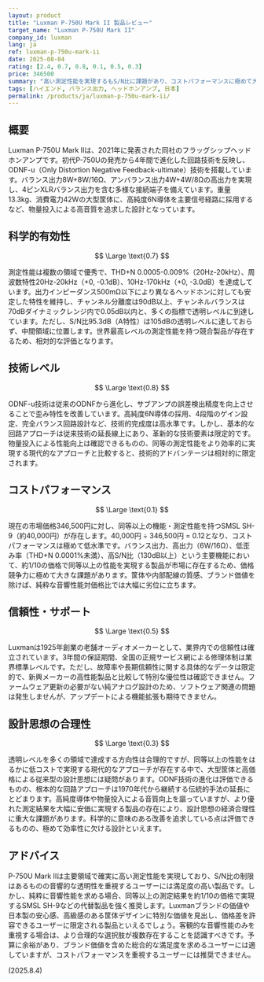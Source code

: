 ```yaml
---
layout: product
title: "Luxman P-750U Mark II 製品レビュー"
target_name: "Luxman P-750U Mark II"
company_id: luxman
lang: ja
ref: luxman-p-750u-mark-ii
date: 2025-08-04
rating: [2.4, 0.7, 0.8, 0.1, 0.5, 0.3]
price: 346500
summary: "高い測定性能を実現するもS/N比に課題があり、コストパフォーマンスに極めて大きな課題を抱えるハイエンドヘッドホンアンプ"
tags: [ハイエンド, バランス出力, ヘッドホンアンプ, 日本]
permalink: /products/ja/luxman-p-750u-mark-ii/
---
```

## 概要

Luxman P-750U Mark IIは、2021年に発表された同社のフラッグシップヘッドホンアンプです。初代P-750Uの発売から4年間で進化した回路技術を反映し、ODNF-u（Only Distortion Negative Feedback-ultimate）技術を搭載しています。バランス出力8W+8W/16Ω、アンバランス出力4W+4W/8Ωの高出力を実現し、4ピンXLRバランス出力を含む多様な接続端子を備えています。重量13.3kg、消費電力42Wの大型筐体に、高純度6N導体を主要信号経路に採用するなど、物量投入による高音質を追求した設計となっています。

## 科学的有効性

$$ \Large \text{0.7} $$

測定性能は複数の領域で優秀で、THD+N 0.0005-0.009%（20Hz-20kHz）、周波数特性20Hz-20kHz（+0, -0.1dB）、10Hz-170kHz（+0, -3.0dB）を達成しています。出力インピーダンス500mΩ以下により異なるヘッドホンに対しても安定した特性を維持し、チャンネル分離度は90dB以上、チャンネルバランスは70dBダイナミックレンジ内で0.05dB以内と、多くの指標で透明レベルに到達しています。ただし、S/N比95.3dB（A特性）は105dBの透明レベルに達しておらず、中間領域に位置します。世界最高レベルの測定性能を持つ競合製品が存在するため、相対的な評価となります。

## 技術レベル

$$ \Large \text{0.8} $$

ODNF-u技術は従来のODNFから進化し、サブアンプの誤差検出精度を向上させることで歪み特性を改善しています。高純度6N導体の採用、4段階のゲイン設定、完全バランス回路設計など、技術的完成度は高水準です。しかし、基本的な回路アプローチは従来技術の延長線上にあり、革新的な技術要素は限定的です。物量投入による性能向上は確認できるものの、同等の測定性能をより効率的に実現する現代的なアプローチと比較すると、技術的アドバンテージは相対的に限定されます。

## コストパフォーマンス

$$ \Large \text{0.1} $$

現在の市場価格346,500円に対し、同等以上の機能・測定性能を持つSMSL SH-9（約40,000円）が存在します。40,000円 ÷ 346,500円 = 0.12となり、コストパフォーマンスは極めて低水準です。バランス出力、高出力（6W/16Ω）、低歪み率（THD+N 0.0001%未満）、高S/N比（130dB以上）という主要機能において、約1/10の価格で同等以上の性能を実現する製品が市場に存在するため、価格競争力に極めて大きな課題があります。筐体や内部配線の質感、ブランド価値を除けば、純粋な音響性能対価格比では大幅に劣位に立ちます。

## 信頼性・サポート

$$ \Large \text{0.5} $$

Luxmanは1925年創業の老舗オーディオメーカーとして、業界内での信頼性は確立されています。3年間の保証期間、全国の正規サービス網による修理体制は業界標準レベルです。ただし、故障率や長期信頼性に関する具体的なデータは限定的で、新興メーカーの高性能製品と比較して特別な優位性は確認できません。ファームウェア更新の必要がない純アナログ設計のため、ソフトウェア関連の問題は発生しませんが、アップデートによる機能拡張も期待できません。

## 設計思想の合理性

$$ \Large \text{0.3} $$

透明レベルを多くの領域で達成する方向性は合理的ですが、同等以上の性能をはるかに低コストで実現する現代的なアプローチが存在する中で、大型筐体と高価格による従来型の設計思想には疑問があります。ODNF技術の進化は評価できるものの、根本的な回路アプローチは1970年代から継続する伝統的手法の延長にとどまります。高純度導体や物量投入による音質向上を謳っていますが、より優れた測定結果を大幅に安価に実現する製品の存在により、設計思想の経済合理性に重大な課題があります。科学的に意味のある改善を追求している点は評価できるものの、極めて効率性に欠ける設計といえます。

## アドバイス

P-750U Mark IIは主要領域で確実に高い測定性能を実現しており、S/N比の制限はあるものの音響的な透明性を重視するユーザーには満足度の高い製品です。しかし、純粋に音響性能を求める場合、同等以上の測定結果を約1/10の価格で実現するSMSL SH-9などの代替製品を強く推奨します。Luxmanブランドの価値や日本製の安心感、高級感のある筐体デザインに特別な価値を見出し、価格差を許容できるユーザーに限定される製品といえるでしょう。客観的な音響性能のみを重視する場合は、より合理的な選択肢が複数存在することを認識すべきです。予算に余裕があり、ブランド価値を含めた総合的な満足度を求めるユーザーには適していますが、コストパフォーマンスを重視するユーザーには推奨できません。

(2025.8.4)
